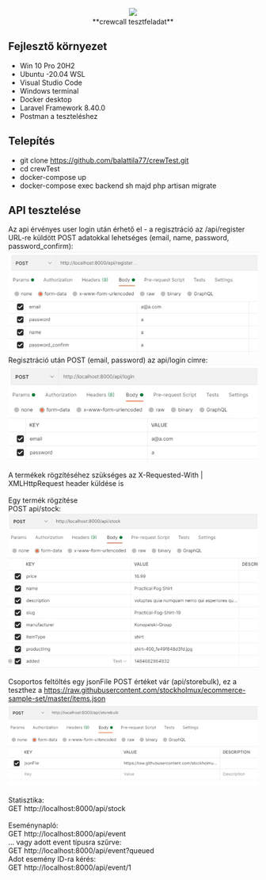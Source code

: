 <p align="center"><img src="https://images.crewcall.hu/x50/o/storage/settings/April2020/Itiu5vWMSZG1xeHJ22EO.png" ><br /> **crewcall tesztfeladat** </p>


## Fejlesztő környezet

- Win 10 Pro 20H2 
- Ubuntu -20.04 WSL
- Visual Studio Code
- Windows terminal
- Docker desktop
- Laravel Framework 8.40.0
- Postman a teszteléshez

## Telepítés

- git clone https://github.com/balattila77/crewTest.git
- cd crewTest
- docker-compose up
- docker-compose exec backend sh majd php artisan migrate

## API tesztelése

Az api érvényes user login után érhető el - a regisztráció az /api/register URL-re küldött
POST adatokkal lehetséges (email, name, password, password_confirm):
<br /><img src="https://github.com/balattila77/crewTest-documentation/blob/main/registration.jpg" alt="user reg" ><br />
Regisztráció után  POST (email, password) az api/login címre:
<br /><img src="https://github.com/balattila77/crewTest-documentation/blob/main/login.jpg" alt="user login" ><br /><br />
A termékek rögzítéséhez szükséges az X-Requested-With | XMLHttpRequest header küldése is
<br /><br />
Egy termék rögzítése<br />
POST api/stock:
<br /><img src="https://github.com/balattila77/crewTest-documentation/blob/main/oneitem.jpg" alt="post one item" ><br /><br />
Csoportos feltöltés egy jsonFile POST értéket vár (api/storebulk), ez a teszthez a 
https://raw.githubusercontent.com/stockholmux/ecommerce-sample-set/master/items.json
<br /><img src="https://github.com/balattila77/crewTest-documentation/blob/main/storebulk.jpg" alt="post bulk item" ><br /><br />
Statisztika: <br />
GET http://localhost:8000/api/stock<br /><br />
Eseménynapló:<br />
GET http://localhost:8000/api/event<br />
... vagy adott event típusra szűrve:<br />
GET http://localhost:8000/api/event?queued<br />
Adot esemény ID-ra kérés:<br />
GET http://localhost:8000/api/event/1<br />






